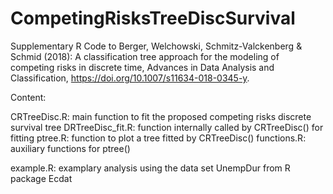 # CompetingRisksTreeDiscSurvival

Supplementary R Code to Berger, Welchowski, Schmitz-Valckenberg & Schmid (2018): A classification tree approach for the modeling of
competing risks in discrete time, Advances in Data Analysis and Classification, https://doi.org/10.1007/s11634-018-0345-y. 

Content: 

CRTreeDisc.R: main function to fit the proposed competing risks discrete survival tree 
DRTreeDisc_fit.R: function internally called by CRTreeDisc() for fitting 
ptree.R: function to plot a tree fitted by CRTreeDisc()
functions.R: auxiliary functions for ptree()

example.R: examplary analysis using the data set UnempDur from R package Ecdat 
